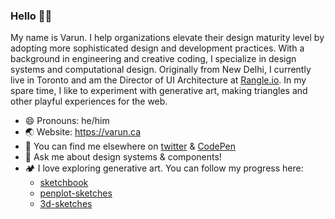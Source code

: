 ### Hello 👋🏽

My name is Varun. I help organizations elevate their design maturity level by adopting more sophisticated design and development practices. With a background in engineering and creative coding, I specialize in design systems and computational design. Originally from New Delhi, I currently live in Toronto and am the Director of UI Architecture at [Rangle.io](https://rangle.io). In my spare time, I like to experiment with generative art, making triangles and other playful experiences for the web.

- 😄 Pronouns: he/him
- 🌏 Website: https://varun.ca
- 🔗 You can find me elsewhere on [twitter](https://twitter.com/winkerVSbecks) & [CodePen](https://codepen.io/winkerVSbecks)
- 💬 Ask me about design systems & components!
- 🏕 I love exploring generative art. You can follow my progress here:
  - [sketchbook](https://github.com/winkerVSbecks/sketchbook)
  - [penplot-sketches](https://github.com/winkerVSbecks/penplot-sketches)
  - [3d-sketches](https://github.com/winkerVSbecks/3d-sketches)
